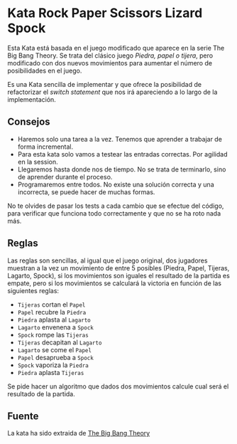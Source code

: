 # Kata Rock Paper Scissors Lizard Spock

Esta Kata está basada en el juego modificado que aparece en la serie The Big Bang Theory. Se trata del clásico juego *Piedra, papel o tijera*, pero modificado con dos nuevos movimientos para aumentar el número de posibilidades en el juego.

Es una Kata sencilla de implementar y que ofrece la posibilidad de refactorizar el *switch statement* que nos irá apareciendo a lo largo de la implementación. 

## Consejos

+ Haremos solo una tarea a la vez. Tenemos que aprender a trabajar de forma incremental.
+ Para esta kata solo vamos a testear las entradas correctas. Por agilidad en la session.
+ Llegaremos hasta donde nos de tiempo. No se trata de terminarlo, sino de aprender durante el proceso.
+ Programaremos entre todos. No existe una solución correcta y una incorrecta, se puede hacer de muchas formas.

No te olvides de pasar los tests a cada cambio que se efectue del código, para verificar que funciona todo correctamente y que no se ha roto nada más.

## Reglas

Las reglas son sencillas, al igual que el juego original, dos jugadores muestran a la vez un movimiento de entre 5 posibles (Piedra, Papel, Tijeras, Lagarto, Spock), si los movimientos son iguales el resultado de la partida es empate, pero si los movimientos se calculará la victoria en función de las siguientes reglas:


+ `Tijeras` cortan el `Papel`
+ `Papel` recubre la `Piedra`
+ `Piedra` aplasta al `Lagarto`
+ `Lagarto` envenena a `Spock`
+ `Spock` rompe las `Tijeras`
+ `Tijeras` decapitan al `Lagarto`
+ `Lagarto` se come el `Papel`
+ `Papel` desaprueba a `Spock`
+ `Spock` vaporiza la `Piedra`
+ `Piedra` aplasta `Tijeras`

Se pide hacer un algoritmo que dados dos movimientos calcule cual será el resultado de la partida.

## Fuente

La kata ha sido extraida de [The Big Bang Theory](https://bigbangtheory.fandom.com/wiki/Rock,_Paper,_Scissors,_Lizard,_Spock)
